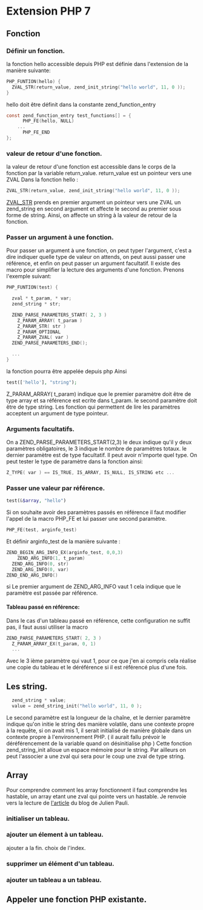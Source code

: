 # Extension PHP 7

## Fonction

### Définir un fonction.

la fonction hello accessible depuis PHP est définie dans l'extension de la manière suivante:

```c
PHP_FUNTION(hello) {
  ZVAL_STR(return_value, zend_init_string("hello world", 11, 0 ));
}
```
hello doit être définit dans la constante zend_function_entry

```c
const zend_function_entry test_functions[] = {
	  PHP_FE(hello, NULL)
    ...
	  PHP_FE_END
};
```
### valeur de retour d'une fonction.
 la valeur de retour d'une fonction est accessible dans le corps de la fonction par la variable return_value. return_value est un pointeur vers une ZVAL
Dans la fonction hello :
```c
ZVAL_STR(return_value, zend_init_string("hello world", 11, 0 ));
```
[ZVAL_STR](https://phpinternals.net/docs/zval_str) prends en premier argument un pointeur vers une ZVAL un zend_string en second argument et affecte le second au premier sous forme de string. Ainsi, on affecte un string à la valeur de retour de la fonction.

### Passer un argument à une fonction.

Pour passer un argument à une fonction, on peut typer l'argument, c'est a dire indiquer quelle type de valeur on attends, on peut aussi passer une référence, et enfin on peut passer un argument facultatif. Il existe des macro pour simplifier la lecture des arguments d'une fonction.
Prenons l'exemple suivant:

```c
PHP_FUNTION(test) {

  zval * t_param, * var;
  zend_string * str;

  ZEND_PARSE_PARAMETERS_START( 2, 3 )
    Z_PARAM_ARRAY( t_param )
    Z_PARAM_STR( str )
    Z_PARAM_OPTIONAL
    Z_PARAM_ZVAL( var )
  ZEND_PARSE_PARAMETERS_END();

  ...
}
```
la fonction pourra être appelée depuis php Ainsi
```php
test(['hello'], "string");
```
Z_PARAM_ARRAY( t_param) indique que le premier paramètre doit être de type array et sa référence est ecrite dans t_param.
le second paramètre doit être de type string.
Les fonction qui permettent de lire les paramètres acceptent un argument de type pointeur.
### Arguments facultatifs.

On a ZEND_PARSE_PARAMETERS_START(2,3) le deux indique qu'il y deux paramètres obligatoires, le 3 indique le nombre de paramètres totaux.
le dernier paramètre est de type facultatif. Il peut avoir n'importe quel type.
On peut tester le type de paramètre dans la fonction ainsi:

```c
Z_TYPE( var ) == IS_TRUE, IS_ARRAY, IS_NULL, IS_STRING etc ...
```

### Passer une valeur par référence.
```php
test(&$array, "hello")
```

Si on souhaite avoir des paramètres passés en référence il faut modifier l'appel de la macro PHP_FE et lui passer une second paramètre.

```c
PHP_FE(test, arginfo_test)
```
Et définir arginfo_test de la manière suivante :
```c
ZEND_BEGIN_ARG_INFO_EX(arginfo_test, 0,0,3)
	ZEND_ARG_INFO(1, t_param)
  ZEND_ARG_INFO(0, str)
  ZEND_ARG_INFO(0, var)
ZEND_END_ARG_INFO()
```
si Le premier argument de ZEND_ARG_INFO vaut 1 cela indique que le paramètre est passée par référence.

#### Tableau passé en référence:

Dans le cas d'un tableau passé en référence, cette configuration ne suffit pas, il faut aussi utiliser la macro

```c
ZEND_PARSE_PARAMETERS_START( 2, 3 )
  Z_PARAM_ARRAY_EX(t_param, 0, 1)
  ...
```
Avec le 3 ième paramètre qui vaut 1, pour ce que j'en ai compris cela réalise une copie du tableau et le déréférence si il est référencé plus d'une fois.


## Les string.

```c
  zend_string * value;
  value = zend_string_init("hello world", 11, 0 );
```
Le second paramètre est la longueur de la chaîne, et le dernier paramètre indique qu'on initie le string des manière volatile, dans une contexte propre à la requête, si on avait mis 1, il serait initialisé de manière globale dans un contexte propre à l'environnement PHP. ( il aurait fallu prévoir le déréférencement de la variable quand on désinitialise php ) Cette fonction zend_string_init alloue un espace mémoire pour le string. Par ailleurs on peut l'associer a une zval qui sera pour le coup une zval de type string.


## Array

Pour comprendre comment les array fonctionnent il faut comprendre les hastable, un array etant une zval qui pointe vers un hastable. Je renvoie vers la lecture de [l'article](http://blog.jpauli.tech/2016-04-08-hashtables-html/) du blog de Julien Pauli.


### initialiser un tableau.

### ajouter un élement à un tableau.

ajouter a la fin.
choix de l'index.

### supprimer un élément d'un tableau.

### ajouter un tableau a un tableau.

## Appeler une fonction PHP existante.
